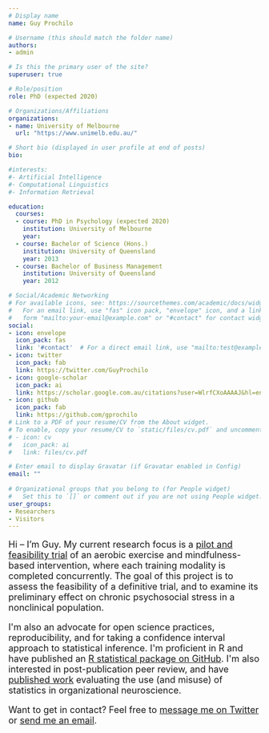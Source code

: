 ```yaml
---
# Display name
name: Guy Prochilo

# Username (this should match the folder name)
authors:
- admin

# Is this the primary user of the site?
superuser: true

# Role/position
role: PhD (expected 2020)

# Organizations/Affiliations
organizations:
- name: University of Melbourne
  url: "https://www.unimelb.edu.au/"

# Short bio (displayed in user profile at end of posts)
bio: 

#interests:
#- Artificial Intelligence
#- Computational Linguistics
#- Information Retrieval

education:
  courses:
  - course: PhD in Psychology (expected 2020)
    institution: University of Melbourne 
    year: 
  - course: Bachelor of Science (Hons.)
    institution: University of Queensland
    year: 2013
  - course: Bachelor of Business Management
    institution: University of Queensland
    year: 2012

# Social/Academic Networking
# For available icons, see: https://sourcethemes.com/academic/docs/widgets/#icons
#   For an email link, use "fas" icon pack, "envelope" icon, and a link in the
#   form "mailto:your-email@example.com" or "#contact" for contact widget.
social:
- icon: envelope
  icon_pack: fas
  link: '#contact'  # For a direct email link, use "mailto:test@example.org".
- icon: twitter
  icon_pack: fab
  link: https://twitter.com/GuyProchilo
- icon: google-scholar
  icon_pack: ai
  link: https://scholar.google.com.au/citations?user=WlrfCXoAAAAJ&hl=en
- icon: github
  icon_pack: fab
  link: https://github.com/gprochilo
# Link to a PDF of your resume/CV from the About widget.
# To enable, copy your resume/CV to `static/files/cv.pdf` and uncomment the lines below.  
# - icon: cv
#   icon_pack: ai
#   link: files/cv.pdf

# Enter email to display Gravatar (if Gravatar enabled in Config)
email: ""
  
# Organizational groups that you belong to (for People widget)
#   Set this to `[]` or comment out if you are not using People widget.  
user_groups:
- Researchers
- Visitors
---
```


<p style="font-size:18px;"> Hi – I’m Guy. My current research focus is a <a href="https://psyarxiv.com/8w45k" target="_blank">pilot and feasibility trial</a> of an aerobic exercise and mindfulness-based intervention, where each training modality is completed concurrently. The goal of this project is to assess the feasibility of a definitive trial, and to examine its preliminary effect on chronic psychosocial stress in a nonclinical population.</p>  

<p style="font-size:18px;"> I'm also an advocate for open science practices, reproducibility, and for taking a confidence interval approach to statistical inference. I'm proficient in R and have published an <a href="https://github.com/gprochilo/aha" target="_blank">R statistical package on GitHub</a>. I'm also interested in post-publication peer review, and have <a href="https://open.lnu.se/index.php/metapsychology/article/view/935" target="_blank">published work</a> evaluating the use (and misuse) of statistics in organizational neuroscience.</p> 

<p style="font-size:18px;"> Want to get in contact? Feel free to <a href="https://twitter.com/messages/compose?recipient_id=1119310284" target="_blank">message me on Twitter</a> or <a href="mailto:guy.prochilo@gmail.com">send me an email</a>.</p>

